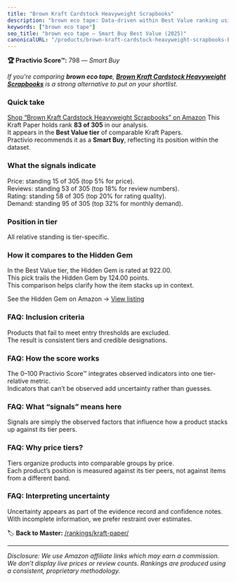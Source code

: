 ```yaml
---
title: "Brown Kraft Cardstock Heavyweight Scrapbooks"
description: "brown eco tape: Data-driven within Best Value ranking using the Practivio Score™. Positioned by quality, value, demand, findability, momentum."
keywords: ["brown eco tape"]
seo_title: "brown eco tape — Smart Buy Best Value (2025)"
canonicalURL: "/products/brown-kraft-cardstock-heavyweight-scrapbooks-B0BGHCPVCB/"
---
```


**🏆 Practivio Score™:** 798 — _Smart Buy_


*If you're comparing **brown eco tape**, **[Brown Kraft Cardstock Heavyweight Scrapbooks](https://www.amazon.com/dp/B0BGHCPVCB?tag=practivio-20)** is a strong alternative to put on your shortlist.*
### Quick take
[Shop “Brown Kraft Cardstock Heavyweight Scrapbooks” on Amazon](https://www.amazon.com/dp/B0BGHCPVCB?tag=practivio-20)
This Kraft Paper holds rank **83 of 305** in our analysis.  
It appears in the **Best Value tier** of comparable Kraft Papers.  
Practivio recommends it as a **Smart Buy**, reflecting its position within the dataset.

### What the signals indicate
Price: standing 15 of 305 (top 5% for price).  
Reviews: standing 53 of 305 (top 18% for review numbers).  
Rating: standing 58 of 305 (top 20% for rating quality).  
Demand: standing 95 of 305 (top 32% for monthly demand).

### Position in tier
All relative standing is tier-specific.

### How it compares to the Hidden Gem
In the Best Value tier, the Hidden Gem is rated at 922.00.  
This pick trails the Hidden Gem by 124.00 points.  
This comparison helps clarify how the item stacks up in context.  

See the Hidden Gem on Amazon → [View listing](https://www.amazon.com/dp/B0C24QVJVF?tag=practivio-20)

### FAQ: Inclusion criteria
Products that fail to meet entry thresholds are excluded.  
The result is consistent tiers and credible designations.

### FAQ: How the score works
The 0–100 Practivio Score™ integrates observed indicators into one tier-relative metric.  
Indicators that can’t be observed add uncertainty rather than guesses.

### FAQ: What “signals” means here
Signals are simply the observed factors that influence how a product stacks up against its tier peers.

### FAQ: Why price tiers?
Tiers organize products into comparable groups by price.  
Each product’s position is measured against its tier peers, not against items from a different band.

### FAQ: Interpreting uncertainty
Uncertainty appears as part of the evidence record and confidence notes.  
With incomplete information, we prefer restraint over estimates.


🏷️ **Back to Master:** [/rankings/kraft-paper/](/rankings/kraft-paper/)

---
_Disclosure: We use Amazon affiliate links which may earn a commission. We don’t display live prices or review counts. Rankings are produced using a consistent, proprietary methodology._
